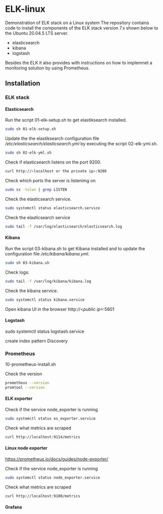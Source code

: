 # ELK-linux
Demonstration of ELK stack on a Linux system
The repository contains code to install the components of the ELK stack version 7.x shown below to the Ubuntu 20.04.5 LTS server.
* elasticsearch
* kibana
* logstash

Besides the ELK it also provides with instructions on how to implemnet a monitoring solution by using Prometheus.

## Installation
### ELK stack
#### Elasticsearch
Run the script 01-elk-setup.sh to get elastiksearch installed.
```bash
sudo sh 01-elk-setup.sh
```

Update the the elastiksearch configuration file */etc/elasticsearch/elasticsearch.yml* by executing the script 02-elk-yml.sh.
```bash
sudo sh 02-elk-yml.sh
```

Check if elasticsearch listens on the port 9200.
```bash
curl http://<localhost or the private ip>:9200 
```

Check which ports the server is listenimg on
```bash
sudo ss -tulwn | grep LISTEN
```

Check the elasticsearch service.
```bash
sudo systemctl status elasticsearch.service
```
Check the elasticsearch service

```bash
sudo tail -f /var/log/elasticsearch/elasticsearch.log
```


#### Kibana
Run the script 03-kibana.sh to get Kibana installed and to update the configuration file */etc/kibana/kibana.yml*.
```bash
sudo sh 03-kibana.sh
```

Check logs:
```bash
sudo tail -f /var/log/kibana/kibana.log
```

Check the kibana service.
```bash
sudo systemctl status kibana.service
```

Open kibana UI in the browser
http://\<*public ip*>:5601

#### Logstash

sudo systemctl status logstash.service

create index pattern
Discovery 

### Prometheus

10-prometheus-install.sh

Check the version
```bash
prometheus --version
promtool --version
```

#### ELK exporter

Check if the service node_exporter is running
```bash
sudo systemctl status es_exporter.service
```

Check what metrics are scraped
```bash
curl http://localhost:9114/metrics
```

#### Linux node exporter

https://prometheus.io/docs/guides/node-exporter/

Check if the service node_exporter is running
```bash
sudo systemctl status node_exporter.service
```

Check what metrics are scraped
```bash
curl http://localhost:9100/metrics
```

#### Grafana

